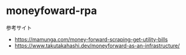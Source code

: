 # moneyfoward-rpa
参考サイト
* https://mamunga.com/money-forward-scraping-get-utility-bills
* https://www.takutakahashi.dev/moneyforward-as-an-infrastructure/